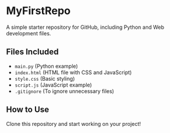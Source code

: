 # MyFirstRepo  
A simple starter repository for GitHub, including Python and Web development files.  

## Files Included  
- `main.py` (Python example)  
- `index.html` (HTML file with CSS and JavaScript)  
- `style.css` (Basic styling)  
- `script.js` (JavaScript example)  
- `.gitignore` (To ignore unnecessary files)  

## How to Use  
Clone this repository and start working on your project!  
